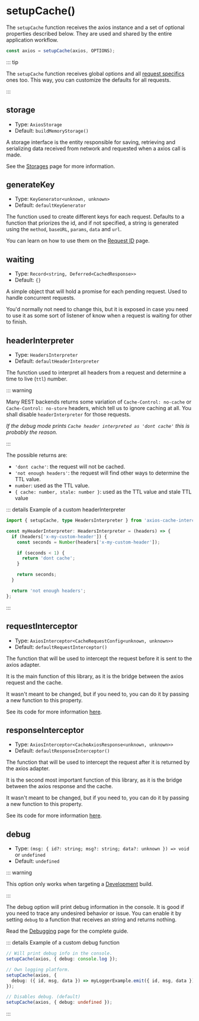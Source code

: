 # setupCache()

The `setupCache` function receives the axios instance and a set of optional properties
described below. They are used and shared by the entire application workflow.

```ts
const axios = setupCache(axios, OPTIONS);
```

::: tip

The `setupCache` function receives global options and all
[request specifics](./config/request-specifics.md) ones too. This way, you can customize
the defaults for all requests.

:::

## storage

<Badge text="optional" type="warning"/>

- Type: `AxiosStorage`
- Default: `buildMemoryStorage()`

A storage interface is the entity responsible for saving, retrieving and serializing data
received from network and requested when a axios call is made.

See the [Storages](./guide/storages.md) page for more information.

## generateKey

 <Badge text="optional" type="warning"/>

- Type: `KeyGenerator<unknown, unknown>`
- Default: `defaultKeyGenerator`

The function used to create different keys for each request. Defaults to a function that
priorizes the id, and if not specified, a string is generated using the `method`,
`baseURL`, `params`, `data` and `url`.

You can learn on how to use them on the
[Request ID](./guide/request-id.md#custom-generator) page.

## waiting

<Badge text="optional" type="warning"/>

- Type: `Record<string, Deferred<CachedResponse>>`
- Default: `{}`

A simple object that will hold a promise for each pending request. Used to handle
concurrent requests.

You'd normally not need to change this, but it is exposed in case you need to use it as
some sort of listener of know when a request is waiting for other to finish.

## headerInterpreter

 <Badge text="optional" type="warning"/>

- Type: `HeadersInterpreter`
- Default: `defaultHeaderInterpreter`

The function used to interpret all headers from a request and determine a time to live
(`ttl`) number.

::: warning

Many REST backends returns some variation of `Cache-Control: no-cache` or
`Cache-Control: no-store` headers, which tell us to ignore caching at all. You shall
disable `headerInterpreter` for those requests.

_If the debug mode prints `Cache header interpreted as 'dont cache'` this is probably the
reason._

:::

The possible returns are:

- `'dont cache'`: the request will not be cached.
- `'not enough headers'`: the request will find other ways to determine the TTL value.
- `number`: used as the TTL value.
- `{ cache: number, stale: number }`: used as the TTL value and stale TTL value

::: details Example of a custom headerInterpreter

```ts
import { setupCache, type HeadersInterpreter } from 'axios-cache-interceptor';

const myHeaderInterpreter: HeadersInterpreter = (headers) => {
  if (headers['x-my-custom-header']) {
    const seconds = Number(headers['x-my-custom-header']);

    if (seconds < 1) {
      return 'dont cache';
    }

    return seconds;
  }

  return 'not enough headers';
};
```

:::

## requestInterceptor

<Badge text="optional" type="warning"/>

- Type: `AxiosInterceptor<CacheRequestConfig<unknown, unknown>>`
- Default: `defaultRequestInterceptor()`

The function that will be used to intercept the request before it is sent to the axios
adapter.

It is the main function of this library, as it is the bridge between the axios request and
the cache.

It wasn't meant to be changed, but if you need to, you can do it by passing a new function
to this property.

See its code for more information
[here](https://github.com/arthurfiorette/axios-cache-interceptor/tree/main/src/interceptors).

## responseInterceptor

<Badge text="optional" type="warning"/>

- Type: `AxiosInterceptor<CacheAxiosResponse<unknown, unknown>>`
- Default: `defaultResponseInterceptor()`

The function that will be used to intercept the request after it is returned by the axios
adapter.

It is the second most important function of this library, as it is the bridge between the
axios response and the cache.

It wasn't meant to be changed, but if you need to, you can do it by passing a new function
to this property.

See its code for more information
[here](https://github.com/arthurfiorette/axios-cache-interceptor/tree/main/src/interceptors).

## debug

<Badge text="dev only" type="danger"/> <Badge text="optional" type="warning"/>

- Type: `(msg: { id?: string; msg?: string; data?: unknown }) => void` or `undefined`
- Default: `undefined`

::: warning

This option only works when targeting a [Development](./guide/debugging.md) build.

:::

The debug option will print debug information in the console. It is good if you need to
trace any undesired behavior or issue. You can enable it by setting `debug` to a function
that receives an string and returns nothing.

Read the [Debugging](./guide/debugging.md) page for the complete guide.

::: details Example of a custom debug function

```ts
// Will print debug info in the console.
setupCache(axios, { debug: console.log });

// Own logging platform.
setupCache(axios, {
  debug: ({ id, msg, data }) => myLoggerExample.emit({ id, msg, data })
});

// Disables debug. (default)
setupCache(axios, { debug: undefined });
```

:::
